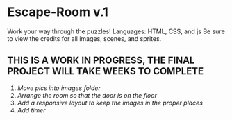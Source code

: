 # Escape-Room v.1
Work your way through the puzzles! Languages: HTML, CSS, and js
Be sure to view the credits for all images, scenes, and sprites.

THIS IS A WORK IN PROGRESS, THE FINAL PROJECT WILL TAKE WEEKS TO COMPLETE
-
1. *Move pics into images folder*
2. *Arrange the room so that the door is on the floor*
3. *Add a responsive layout to keep the images in the proper places*
4. *Add timer*
